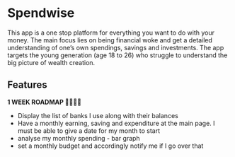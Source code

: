 # Spendwise
This app is a one stop platform for everything you want to do with your money. The main focus lies on being financial woke and get a detailed understanding of one’s own spendings, savings and investments. The app targets the young generation (age 18 to 26) who struggle to understand the big picture of wealth creation.

## Features
**1 WEEK ROADMAP 🏃🏻‍♀️‍➡️**

- Display the list of banks I use along with their balances
- Have a monthly earning, saving and expenditure at the main page. I must be able to give a date for my month to start
- analyse my monthly spending - bar graph
- set a monthly budget and accordingly notify me if I go over that
